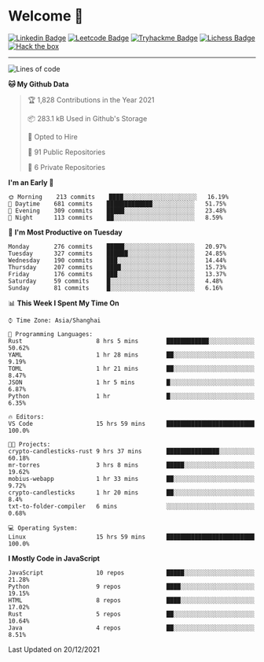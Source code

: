 # Welcome 👋

[![Linkedin Badge](https://img.shields.io/badge/-PedroTorres-blue?style=flat-square&logo=Linkedin&logoColor=white&link=https://www.linkedin.com/in/PedroTorres/)](https://www.linkedin.com/in/pedro-torres-cruz/)
[![Leetcode Badge](https://img.shields.io/badge/profile-leetcode-green)](https://leetcode.com/corfucinas/)
[![Tryhackme Badge](https://img.shields.io/badge/profile-tryhackme-blue)](https://tryhackme.com/p/Corfucinas/)
[![Lichess Badge](https://img.shields.io/badge/challenge_me-lichess-yellow)](https://lichess.org/@/Corfucinas)
[![Hack the box](https://img.shields.io/badge/hack_the_box-profile-red)](https://www.hackthebox.eu/profile/375826)

---

<!--START_SECTION:waka-->
![Lines of code](https://img.shields.io/badge/From%20Hello%20World%20I%27ve%20Written-1.6%20million%20lines%20of%20code-blue)

**🐱 My Github Data** 

> 🏆 1,828 Contributions in the Year 2021
 > 
> 📦 283.1 kB Used in Github's Storage 
 > 
> 💼 Opted to Hire
 > 
> 📜 91 Public Repositories 
 > 
> 🔑 6 Private Repositories  
 > 
**I'm an Early 🐤** 

```text
🌞 Morning    213 commits    ████░░░░░░░░░░░░░░░░░░░░░   16.19% 
🌆 Daytime    681 commits    █████████████░░░░░░░░░░░░   51.75% 
🌃 Evening    309 commits    █████░░░░░░░░░░░░░░░░░░░░   23.48% 
🌙 Night      113 commits    ██░░░░░░░░░░░░░░░░░░░░░░░   8.59%

```
📅 **I'm Most Productive on Tuesday** 

```text
Monday       276 commits    █████░░░░░░░░░░░░░░░░░░░░   20.97% 
Tuesday      327 commits    ██████░░░░░░░░░░░░░░░░░░░   24.85% 
Wednesday    190 commits    ███░░░░░░░░░░░░░░░░░░░░░░   14.44% 
Thursday     207 commits    ████░░░░░░░░░░░░░░░░░░░░░   15.73% 
Friday       176 commits    ███░░░░░░░░░░░░░░░░░░░░░░   13.37% 
Saturday     59 commits     █░░░░░░░░░░░░░░░░░░░░░░░░   4.48% 
Sunday       81 commits     █░░░░░░░░░░░░░░░░░░░░░░░░   6.16%

```


📊 **This Week I Spent My Time On** 

```text
⌚︎ Time Zone: Asia/Shanghai

💬 Programming Languages: 
Rust                     8 hrs 5 mins        ████████████░░░░░░░░░░░░░   50.62% 
YAML                     1 hr 28 mins        ██░░░░░░░░░░░░░░░░░░░░░░░   9.19% 
TOML                     1 hr 21 mins        ██░░░░░░░░░░░░░░░░░░░░░░░   8.47% 
JSON                     1 hr 5 mins         █░░░░░░░░░░░░░░░░░░░░░░░░   6.87% 
Python                   1 hr                █░░░░░░░░░░░░░░░░░░░░░░░░   6.35%

🔥 Editors: 
VS Code                  15 hrs 59 mins      █████████████████████████   100.0%

🐱‍💻 Projects: 
crypto-candlesticks-rust 9 hrs 37 mins       ███████████████░░░░░░░░░░   60.18% 
mr-torres                3 hrs 8 mins        █████░░░░░░░░░░░░░░░░░░░░   19.62% 
mobius-webapp            1 hr 33 mins        ██░░░░░░░░░░░░░░░░░░░░░░░   9.72% 
crypto-candlesticks      1 hr 20 mins        ██░░░░░░░░░░░░░░░░░░░░░░░   8.4% 
txt-to-folder-compiler   6 mins              ░░░░░░░░░░░░░░░░░░░░░░░░░   0.68%

💻 Operating System: 
Linux                    15 hrs 59 mins      █████████████████████████   100.0%

```

**I Mostly Code in JavaScript** 

```text
JavaScript               10 repos            █████░░░░░░░░░░░░░░░░░░░░   21.28% 
Python                   9 repos             ████░░░░░░░░░░░░░░░░░░░░░   19.15% 
HTML                     8 repos             ████░░░░░░░░░░░░░░░░░░░░░   17.02% 
Rust                     5 repos             ██░░░░░░░░░░░░░░░░░░░░░░░   10.64% 
Java                     4 repos             ██░░░░░░░░░░░░░░░░░░░░░░░   8.51%

```



 Last Updated on 20/12/2021
<!--END_SECTION:waka-->
